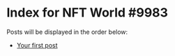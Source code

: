 # Index for NFT World #9983
Posts will be displayed in the order below:

- [Your first post](./001-first.md)

